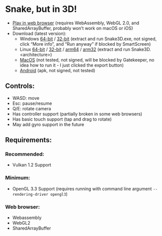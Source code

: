 Snake, but in 3D!
=================

- [Play in web browser](https://garnetdg.ca/garnetdegelder/projects/snake3d/Snake3D.html) (requires WebAssembly, WebGL 2.0, and SharedArrayBuffer, probably won’t work on macOS or iOS)
- Download (latest version):
	- Windows [64-bit](https://garnetdg.ca/garnetdegelder/projects/snake3d/builds/snake3d_windows_x86_64.zip) / [32-bit](https://garnetdg.ca/garnetdegelder/projects/snake3d/builds/snake3d_windows_x86_32.zip) (extract and run Snake3D.exe, not signed, click “More info”, and “Run anyway” if blocked by SmartScreen)
	- Linux [64-bit](https://garnetdg.ca/garnetdegelder/projects/snake3d/builds/snake3d_linux_x86_64.tar.gz) / [32-bit](https://garnetdg.ca/garnetdegelder/projects/snake3d/builds/snake3d_linux_x86_32.tar.gz) / [arm64](https://garnetdg.ca/garnetdegelder/projects/snake3d/builds/snake3d_linux_arm64.tar.gz) / [arm32](https://garnetdg.ca/garnetdegelder/projects/snake3d/builds/snake3d_linux_arm32.tar.gz) (extract and run Snake3D.&lt;architecture&gt;)
	- [MacOS](https://garnetdg.ca/garnetdegelder/projects/snake3d/builds/snake3d_macos.zip) (not tested, not signed, will be blocked by Gatekeeper, no idea how to run it - I just clicked the export button)
	- [Android](https://garnetdg.ca/garnetdegelder/projects/snake3d/builds/snake3d_android.apk) (apk, not signed, not tested)

Controls:
---------
- WASD: move
- Esc: pause/resume
- Q/E: rotate camera
- Has controller support (partially broken in some web browsers)
- Has basic touch support (tap and drag to rotate)
- May add gyro support in the future

Requirements:
-------------

### Recommended:
- Vulkan 1.2 Support

### Minimum:
- OpenGL 3.3 Support (requires running with command line argument `--rendering-driver opengl3`)

### Web browser:
- Webassembly
- WebGL2
- SharedArrayBuffer
